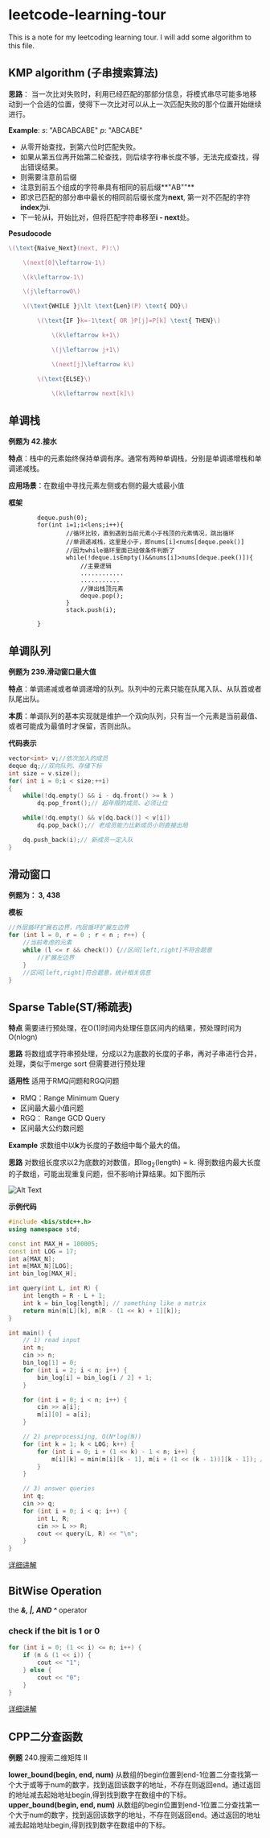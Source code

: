 # leetcode-learning-tour

This is a note for my leetcoding learning tour.
I will add some algorithm to this file.

## KMP algorithm (子串搜索算法) 

**思路**： 当一次比对失败时，利用已经匹配的那部分信息，将模式串尽可能多地移动到一个合适的位置，使得下一次比对可以从上一次匹配失败的那个位置开始继续进行。

**Example**:
*s*: "ABCABCABE" *p*: "ABCABE"
- 从零开始查找，到第六位时匹配失败。
- 如果从第五位再开始第二轮查找，则后续字符串长度不够，无法完成查找，得出错误结果。
- 则需要注意前后缀
- 注意到前五个组成的字符串具有相同的前后缀**"AB""**
- 即求已匹配的部分串中最长的相同前后缀长度为**next**, 第一对不匹配的字符**index**为**i**.
- 下一轮从**i**，开始比对，但将匹配字符串移至**i - next**处。

**Pesudocode**
```latex
\(\text{Naive_Next}(next, P):\)

    \(next[0]\leftarrow-1\)

    \(k\leftarrow-1\)

    \(j\leftarrow0\)

    \(\text{WHILE }j\lt \text{Len}(P) \text{ DO}\)

        \(\text{IF }k=-1\text{ OR }P[j]=P[k] \text{ THEN}\)

            \(k\leftarrow k+1\)

            \(j\leftarrow j+1\)

            \(next[j]\leftarrow k\)

        \(\text{ELSE}\)

            \(k\leftarrow next[k]\)

```

## 单调栈

**例题为 42.接水**

**特点**：栈中的元素始终保持单调有序。通常有两种单调栈，分别是单调递增栈和单调递减栈。

**应用场景**：在数组中寻找元素左侧或右侧的最大或最小值

**框架**
```#java
        deque.push(0);
        for(int i=1;i<lens;i++){
                //循环比较，直到遇到当前元素小于栈顶的元素情况，跳出循环
                //单调递减栈，这里是小于，即nums[i]<nums[deque.peek()]
                //因为while循环里面已经做条件判断了
                while(!deque.isEmpty()&&nums[i]>nums[deque.peek()]){
                    //主要逻辑
                    ............
                    ...........
                    //弹出栈顶元素
                    deque.pop();
                }
                stack.push(i);

        }
```

## 单调队列

**例题为 239.滑动窗口最大值**

**特点**：单调递减或者单调递增的队列。队列中的元素只能在队尾入队、从队首或者队尾出队。

**本质**：单调队列的基本实现就是维护一个双向队列，只有当一个元素是当前最值、或者可能成为最值时才保留，否则出队。

**代码表示**
```cpp
vector<int> v;//依次加入的成员
deque dq;//双向队列、存储下标
int size = v.size();
for( int i = 0;i < size;++i)
{
    while(!dq.empty() && i - dq.front() >= k )
        dq.pop_front();// 超年限的成员、必须让位

    while(!dq.empty() && v[dq.back()] < v[i])
        dq.pop_back();// 老成员能力比新成员小则直接出局

    dq.push_back(i);// 新成员一定入队
}
```

## 滑动窗口

**例题为： 3, 438**

**模板**
```cpp
//外层循环扩展右边界，内层循环扩展左边界
for (int l = 0, r = 0 ; r < n ; r++) {
	//当前考虑的元素
	while (l <= r && check()) {//区间[left,right]不符合题意
        //扩展左边界
    }
    //区间[left,right]符合题意，统计相关信息
}
```

##  Sparse Table(ST/稀疏表) 

**特点** 需要进行预处理，在O(1)时间内处理任意区间内的结果，预处理时间为O(nlogn)

**思路** 将数组或字符串预处理，分成以2为底数的长度的子串，再对子串进行合并，处理，类似于merge sort 但需要进行预处理

**适用性** 适用于RMQ问题和RGQ问题 
- RMQ：Range Minimum Query
- 区间最大最小值问题
- RGQ： Range GCD Query
- 区间最大公约数问题

**Example**
求数组中以**k**为长度的子数组中每个最大的值。

**思路** 对数组长度求以2为底数的对数值，即log<sub>2</sub>(length) = k. 得到数组内最大长度的子数组，可能出现重复问题，但不影响计算结果。如下图所示

![Alt Text](./images/ST.png)

**示例代码**
```cpp
#include <bis/stdc++.h>
using namespace std;

const int MAX_H = 100005;
const int LOG = 17;
int a[MAX_N];
int m[MAX_N][LOG];
int bin_log[MAX_H];

int query(int L, int R) {
    int length = R - L + 1;
    int k = bin_log[length]; // something like a matrix
    return min(m[L][k], m[R - (1 << k) + 1][k]);
}

int main() {
    // 1) read input
    int n;
    cin >> n;
    bin_log[1] = 0;
    for (int i = 2; i < n; i++) {
        bin_log[i] = bin_log[i / 2] + 1;
    }

    for (int i = 0; i < n; i++) {
        cin >> a[i];
        m[i][0] = a[i];
    }

    // 2) preprocessijng, O(N*log(N))
    for (int k = 1; k < LOG; k++) {
        for (int i = 0; i + (1 << k) - 1 < n; i++) {
            m[i][k] = min(m[i][k - 1], m[i + (1 << (k - 1))][k - 1]); // find the minimue number in the subarray, each subarray is devided by two
        }
    }

    // 3) answer queries
    int q;
    cin >> q;
    for (int i = 0; i < q; i++) {
        int L, R;
        cin >> L >> R;
        cout << query(L, R) << "\n";
    }
}
```
[详细讲解](https://youtu.be/0jWeUdxrGm4?si=SW8AJGbjruhCvw7c)

## BitWise Operation

the ***&, |, AND ^*** operator

### check if the bit is 1 or 0

```cpp
for (int i = 0; (1 << i) <= n; i++) {
    if (n & (1 << i)) {
        cout << "1";
    } else {
        cout << "0";
    }
}
```

[详细讲解](https://youtu.be/xXKL9YBWgCY?si=nSjfuZOPxzLR9uiY)

## CPP二分查函数

**例题** 240.搜索二维矩阵 II

**lower_bound(begin, end, num)** 从数组的begin位置到end-1位置二分查找第一个大于或等于num的数字，找到返回该数字的地址，不存在则返回end。通过返回的地址减去起始地址begin,得到找到数字在数组中的下标。
**upper_bound(begin, end, num)** 从数组的begin位置到end-1位置二分查找第一个大于num的数字，找到返回该数字的地址，不存在则返回end。通过返回的地址减去起始地址begin,得到找到数字在数组中的下标。

